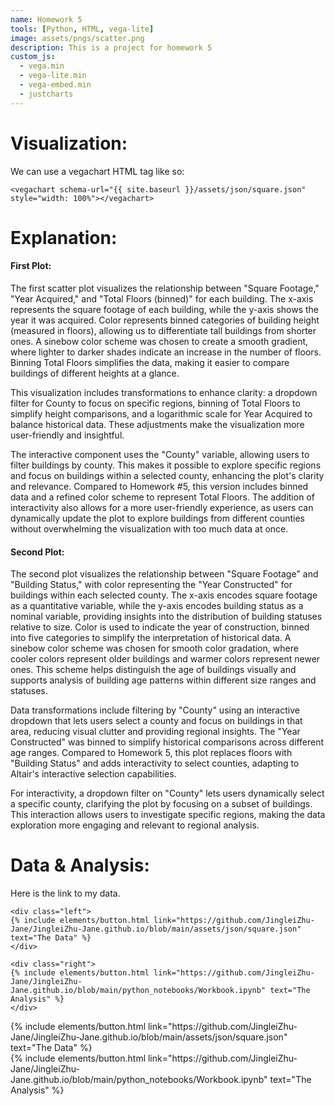 ```yaml
---
name: Homework 5
tools: [Python, HTML, vega-lite]
image: assets/pngs/scatter.png
description: This is a project for homework 5
custom_js:
  - vega.min
  - vega-lite.min
  - vega-embed.min
  - justcharts
---
```


# Visualization:

We can use a vegachart HTML tag like so:

```
<vegachart schema-url="{{ site.baseurl }}/assets/json/square.json" style="width: 100%"></vegachart>

```
<vegachart schema-url="{{ site.baseurl }}/assets/json/square.json" style="width: 100%"></vegachart>




# Explanation:
#### First Plot:
The first scatter plot visualizes the relationship between "Square Footage," "Year Acquired," and "Total Floors (binned)" for each building. The x-axis represents the square footage of each building, while the y-axis shows the year it was acquired. Color represents binned categories of building height (measured in floors), allowing us to differentiate tall buildings from shorter ones. A sinebow color scheme was chosen to create a smooth gradient, where lighter to darker shades indicate an increase in the number of floors. Binning Total Floors simplifies the data, making it easier to compare buildings of different heights at a glance. 

This visualization includes transformations to enhance clarity: a dropdown filter for County to focus on specific regions, binning of Total Floors to simplify height comparisons, and a logarithmic scale for Year Acquired to balance historical data. These adjustments make the visualization more user-friendly and insightful.

The interactive component uses the "County" variable, allowing users to filter buildings by county. This makes it possible to explore specific regions and focus on buildings within a selected county, enhancing the plot's clarity and relevance. Compared to Homework #5, this version includes binned data and a refined color scheme to represent Total Floors. The addition of interactivity also allows for a more user-friendly experience, as users can dynamically update the plot to explore buildings from different counties without overwhelming the visualization with too much data at once.

#### Second Plot:
The second plot visualizes the relationship between "Square Footage" and "Building Status," with color representing the "Year Constructed" for buildings within each selected county. The x-axis encodes square footage as a quantitative variable, while the y-axis encodes building status as a nominal variable, providing insights into the distribution of building statuses relative to size. Color is used to indicate the year of construction, binned into five categories to simplify the interpretation of historical data. A sinebow color scheme was chosen for smooth color gradation, where cooler colors represent older buildings and warmer colors represent newer ones. This scheme helps distinguish the age of buildings visually and supports analysis of building age patterns within different size ranges and statuses.

Data transformations include filtering by "County" using an interactive dropdown that lets users select a county and focus on buildings in that area, reducing visual clutter and providing regional insights. The "Year Constructed" was binned to simplify historical comparisons across different age ranges. Compared to Homework 5, this plot replaces floors with "Building Status" and adds interactivity to select counties, adapting to Altair's interactive selection capabilities.

For interactivity, a dropdown filter on "County" lets users dynamically select a specific county, clarifying the plot by focusing on a subset of buildings. This interaction allows users to investigate specific regions, making the data exploration more engaging and relevant to regional analysis.

# Data & Analysis:
Here is the link to my data.
```
<div class="left">
{% include elements/button.html link="https://github.com/JingleiZhu-Jane/JingleiZhu-Jane.github.io/blob/main/assets/json/square.json" text="The Data" %}
</div>

<div class="right">
{% include elements/button.html link="https://github.com/JingleiZhu-Jane/JingleiZhu-Jane.github.io/blob/main/python_notebooks/Workbook.ipynb" text="The Analysis" %}
</div>
```

<div class="left">
{% include elements/button.html link="https://github.com/JingleiZhu-Jane/JingleiZhu-Jane.github.io/blob/main/assets/json/square.json" text="The Data" %}
</div>

<div class="right">
{% include elements/button.html link="https://github.com/JingleiZhu-Jane/JingleiZhu-Jane.github.io/blob/main/python_notebooks/Workbook.ipynb" text="The Analysis" %}
</div>

